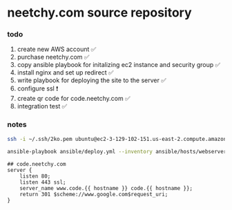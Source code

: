# neetchy.com source repository

### todo
1. create new AWS account ✅
2. purchase neetchy.com ✅
3. copy ansible playbook for initalizing ec2 instance and security group ✅
4. install nginx and set up redirect ✅
5. write playbook for deploying the site to the server ✅
6. configure ssl ❗️
7. create qr code for code.neetchy.com ✅
8. integration test ✅

### notes
```bash
ssh -i ~/.ssh/2ko.pem ubuntu@ec2-3-129-102-151.us-east-2.compute.amazonaws.com

ansible-playbook ansible/deploy.yml --inventory ansible/hosts/webserver.ini
```

```
## code.neetchy.com
server {
    listen 80;
    listen 443 ssl;
    server_name www.code.{{ hostname }} code.{{ hostname }};
    return 301 $scheme://www.google.com$request_uri;
}
```
